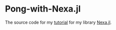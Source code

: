 # Pong-with-Nexa.jl
The source code for my [tutorial]() for my library [Nexa.jl](https://github.com/SabeDoesThings/Nexa.jl).
